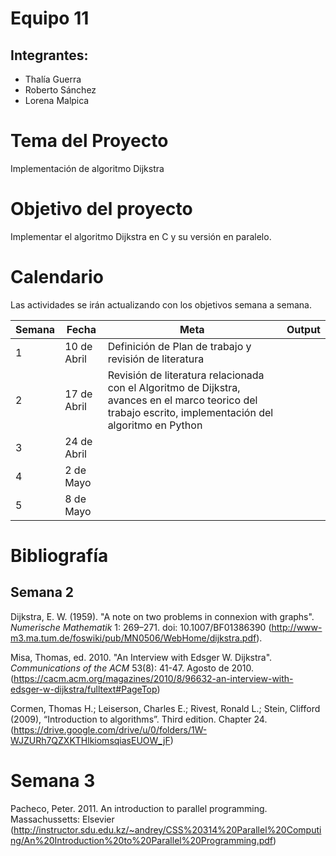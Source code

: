 # Equipo 11

## Integrantes:

- Thalía Guerra
- Roberto Sánchez
- Lorena Malpica

# Tema del Proyecto
Implementación de algoritmo Dijkstra

# Objetivo del proyecto
Implementar el algoritmo Dijkstra en C y su versión en paralelo.

# Calendario

Las actividades se irán actualizando con los objetivos semana a semana.

| Semana | Fecha      | Meta                                                                       | Output                                                              |
|--------|------------|----------------------------------------------------------------------------|---------------------------------------------------------------------|
| 1 | 10 de Abril|Definición de Plan de trabajo y revisión de literatura||
| 2 | 17 de Abril|Revisión de literatura relacionada con el Algoritmo de Dijkstra, avances en el marco teorico del trabajo escrito, implementación del algoritmo en Python||
| 3 | 24 de Abril|||
| 4 |  2 de Mayo |||
| 5 |  8 de Mayo |||




# Bibliografía

## Semana 2

Dijkstra, E. W. (1959). "A note on two problems in connexion with graphs". *Numerische Mathematik* 1: 269–271. doi: 10.1007/BF01386390 (http://www-m3.ma.tum.de/foswiki/pub/MN0506/WebHome/dijkstra.pdf).

Misa, Thomas, ed. 2010. "An Interview with Edsger W. Dijkstra". *Communications of the ACM* 53(8): 41-47. Agosto de 2010. (https://cacm.acm.org/magazines/2010/8/96632-an-interview-with-edsger-w-dijkstra/fulltext#PageTop)

Cormen, Thomas H.; Leiserson, Charles E.; Rivest, Ronald L.; Stein, Clifford (2009), “Introduction to algorithms”. Third edition. Chapter 24.(https://drive.google.com/drive/u/0/folders/1W-WJZURh7QZXKTHlkiomsqiasEUOW_jF)

# Semana 3
Pacheco, Peter. 2011. An introduction to parallel programming. Massachussetts: Elsevier (http://instructor.sdu.edu.kz/~andrey/CSS%20314%20Parallel%20Computing/An%20Introduction%20to%20Parallel%20Programming.pdf)
